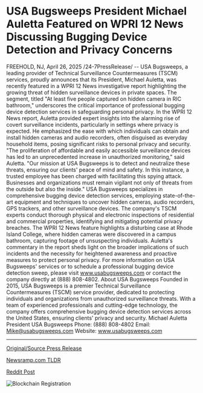 # USA Bugsweeps President Michael Auletta Featured on WPRI 12 News Discussing Bugging Device Detection and Privacy Concerns

FREEHOLD, NJ, April 26, 2025 /24-7PressRelease/ -- USA Bugsweeps, a leading provider of Technical Surveillance Countermeasures (TSCM) services, proudly announces that its President, Michael Auletta, was recently featured in a WPRI 12 News investigative report highlighting the growing threat of hidden surveillance devices in private spaces. The segment, titled "At least five people captured on hidden camera in RIC bathroom," underscores the critical importance of professional bugging device detection services in safeguarding personal privacy.  In the WPRI 12 News report, Auletta provided expert insights into the alarming rise of covert surveillance incidents, particularly in settings where privacy is expected. He emphasized the ease with which individuals can obtain and install hidden cameras and audio recorders, often disguised as everyday household items, posing significant risks to personal privacy and security.   "The proliferation of affordable and easily accessible surveillance devices has led to an unprecedented increase in unauthorized monitoring," said Auletta. "Our mission at USA Bugsweeps is to detect and neutralize these threats, ensuring our clients' peace of mind and safety. In this instance, a trusted employee has been charged with facilitating this spying attack. Businesses and organizations must remain vigilant not only of threats from the outside but also the inside."   USA Bugsweeps specializes in comprehensive bugging device detection services, employing state-of-the-art equipment and techniques to uncover hidden cameras, audio recorders, GPS trackers, and other surveillance devices. The company's TSCM experts conduct thorough physical and electronic inspections of residential and commercial properties, identifying and mitigating potential privacy breaches.  The WPRI 12 News feature highlights a disturbing case at Rhode Island College, where hidden cameras were discovered in a campus bathroom, capturing footage of unsuspecting individuals. Auletta's commentary in the report sheds light on the broader implications of such incidents and the necessity for heightened awareness and proactive measures to protect personal privacy.  For more information on USA Bugsweeps' services or to schedule a professional bugging device detection sweep, please visit www.usabugsweeps.com or contact the company directly at (888) 808-4802.  About USA Bugsweeps Founded in 2015, USA Bugsweeps is a premier Technical Surveillance Countermeasures (TSCM) service provider, dedicated to protecting individuals and organizations from unauthorized surveillance threats. With a team of experienced professionals and cutting-edge technology, the company offers comprehensive bugging device detection services across the United States, ensuring clients' privacy and security.  Michael Auletta President USA Bugsweeps Phone: (888) 808-4802 Email: Mike@usabugsweeps.com Website: www.usabugsweeps.com 

---

[Original/Source Press Release](https://www.24-7pressrelease.com/press-release/522223/usa-bugsweeps-president-michael-auletta-featured-on-wpri-12-news-discussing-bugging-device-detection-and-privacy-concerns)
                    

[Newsramp.com TLDR](https://newsramp.com/curated-news/usa-bugsweeps-president-michael-auletta-featured-in-wpri-12-news-report-on-hidden-surveillance-threats/2240094374e2526de2b5b6d39b264fce) 

 



[Reddit Post](https://www.reddit.com/r/newsramp/comments/1k878ia/usa_bugsweeps_president_michael_auletta_featured/) 



![Blockchain Registration](https://cdn.newsramp.app/24-7PressRelease/qrcode/254/26/milkJa3o.webp)